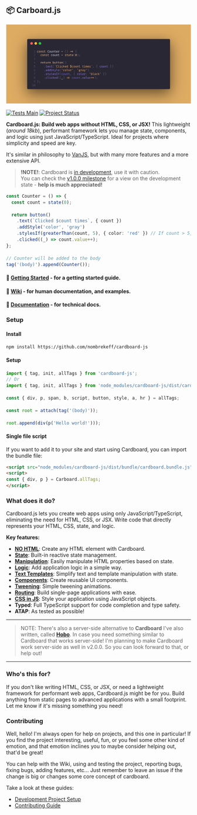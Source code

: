 ## 📦 Carboard.js


![](./header-img.png)

[![Tests Main](https://github.com/nombrekeff/cardboard-js/actions/workflows/test_main.yml/badge.svg?branch=main&event=push)](https://github.com/nombrekeff/cardboard-js/actions/workflows/test_main.yml)
[![Project Status](https://img.shields.io/badge/Project_Status-WIP-orange)](https://github.com/nombrekeff/cardboard-js/milestone/1)

**Cardboard.js: Build web apps without HTML, CSS, or JSX!** This lightweight (_around 18kb_), performant framework lets you manage state, components, and logic using just JavaScript/TypeScript.  Ideal for projects where simplicity and speed are key.

It's similar in philosophy to [VanJS](https://vanjs.org/), but with many more features and a more extensive API.

> **!NOTE!**: Cardboard is [in development]((https://github.com/nombrekeff/cardboard-js/wiki/Project-Status)), use it with caution.  
> You can check the [v1.0.0 milestone](https://github.com/nombrekeff/cardboard-js/milestone/1) for a view on the development state - **help is much appreciated!**

<!-- Welcome to Cardboard. An **extremely light** (_around **18kb**_), **performant**, and **very simple** reactive framework. It offers almost everything you'd expect from a complete framework. Like managing state, components, logic, and the rest. But with a twist, **you don't need to write any HTML, CSS, or JSX** if you don't want to. See **[what it can do](https://github.com/nombrekeff/cardboard-js#what-does-it-do)**.


It's similar in philosophy to [VanJS](https://vanjs.org/), if that rings a bell, but with many more features, and a more extensive API.

> **!NOTE!**: Cardboard is [in development]((https://github.com/nombrekeff/cardboard-js/wiki/Project-Status)), use it with caution.  
> You can check the [v1.0.0 milestone](https://github.com/nombrekeff/cardboard-js/milestone/1) for a view on the development state - **help is much appreciated!** -->


```ts
const Counter = () => {
  const count = state(0);

  return button()
    .text(`Clicked $count times`, { count })
    .addStyle('color', 'gray')
    .stylesIf(greaterThan(count, 5), { color: 'red' }) // If count > 5, it will make the color red
    .clicked((_) => count.value++);
};

// Counter will be added to the body
tag('(body)').append(Counter());
```

#### 🔸 [Getting Started](https://github.com/nombrekeff/cardboard-js/wiki/Getting-Started) - for a getting started guide.
#### 🔸 [Wiki](https://github.com/nombrekeff/cardboard-js/wiki/Examples) - for human documentation, and examples.
#### 🔸 [Documentation](https://nombrekeff.github.io/cardboard-js/) - for technical docs.

### Setup
#### Install

```
npm install https://github.com/nombrekeff/cardboard-js
```
#### Setup

```ts
import { tag, init, allTags } from 'cardboard-js';
// Or
import { tag, init, allTags } from 'node_modules/cardboard-js/dist/cardboard.js';

const { div, p, span, b, script, button, style, a, hr } = allTags;

const root = attach(tag('(body)'));

root.append(div(p('Hello world!')));
```

#### Single file script

If you want to add it to your site and start using Cardboard, you can import the bundle file:


```html
<script src="node_modules/cardboard-js/dist/bundle/cardboard.bundle.js"></script>
<script>
const { div, p } = Carboard.allTags;
</script>
```

### What does it do?

Cardboard.js lets you create web apps using only JavaScript/TypeScript, eliminating the need for HTML, CSS, or JSX. Write code that directly represents your HTML, CSS, state, and logic.

**Key features:**
*   **[NO HTML](https://github.com/nombrekeff/cardboard-js/wiki/Tags)**: Create any HTML element with Cardboard.
*   **[State](https://github.com/nombrekeff/cardboard-js/wiki/State)**: Built-in reactive state management.
*   **[Manipulation](https://github.com/nombrekeff/cardboard-js/wiki/Manipulating-Tags)**: Easily manipulate HTML properties based on state.
*   **[Logic](https://github.com/nombrekeff/cardboard-js/wiki/Logic)**: Add application logic in a simple way.
*   **[Text Templates](https://github.com/nombrekeff/cardboard-js/wiki/Text-Templates)**: Simplify text and template manipulation with state.
*   **[Components](https://github.com/nombrekeff/cardboard-js/wiki/Reusable-Component)**: Create reusable UI components.
*   **[Tweening](https://github.com/nombrekeff/cardboard-js/wiki/Tweening)**: Simple tweening animations.
*   **[Routing](https://github.com/nombrekeff/cardboard-js/wiki/Routing)**: Build single-page applications with ease.
*   **[CSS in JS](#css-in-js)**: Style your application using JavaScript objects.
*   **Typed**: Full TypeScript support for code completion and type safety.
*   **ATAP**: As tested as possible!

----
> NOTE: There's also a server-side alternative to **Cardboard** I've also written, called [**Hobo**](https://github.com/nombrekeff/hobo-js). In case you need something similar to Cardboard that works server-side!
> I'm planning to make Cardboard work server-side as well in v2.0.0. So you can look forward to that, or help out!
----

### Who's this for?

If you don't like writing HTML, CSS, or JSX, or need a lightweight framework for performant web apps, Cardboard.js might be for you. Build anything from static pages to advanced applications with a small footprint. Let me know if it's missing something you need!

### Contributing

Well, hello! I'm always open for help on projects, and this one in particular! If you find the project interesting, useful, fun, or you feel some other kind of emotion, and that emotion inclines you to maybe consider helping out, that'd be great! 

You can help with the Wiki, using and testing the project, reporting bugs, fixing bugs, adding features, etc... Just remember to leave an issue if the change is big or changes some core concept of cardboard.

Take a look at these guides:
* [Development Project Setup](https://github.com/nombrekeff/cardboard-js/wiki/Development-Guide)
* [Contributing Guide](https://github.com/nombrekeff/cardboard-js/wiki/Contributing-Guide)





